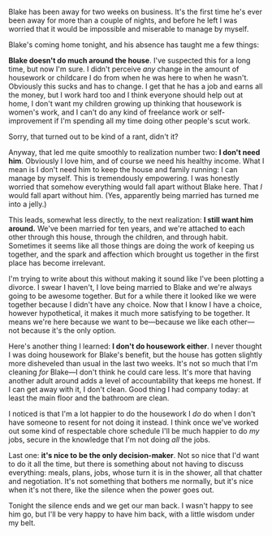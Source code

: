 <!--
.. title: What I Learned When Blake Was Away
.. date: 2010-02-05 22:26:28
.. author: Amy Brown
-->

Blake has been away for two weeks on business. It's the first time he's
ever been away for more than a couple of nights, and before he left
I was worried
that it would be impossible and miserable to manage by myself.

Blake's coming home tonight, and his absence has taught me a few things:

__Blake doesn't do much around the house__. I've suspected this for a long
time, but now I'm sure. I didn't perceive *any* change in the amount of
housework or childcare I do from when he was here to when he wasn't.
Obviously this sucks and has to change. I get that he has a job and
earns all the money, but I work hard too and I think everyone should
help out at home, I don't want my children growing up thinking
that housework is women's work, and I can't do any kind of freelance
work or self-improvement if I'm spending all my time doing other
people's scut work.

Sorry, that turned out to be kind of a rant, didn't it?

Anyway, that led me quite smoothly to realization number two:
__I don't need him__. Obviously I love him, and of course
we need his healthy income.
What I mean is I don't need him to keep the house and family running:
I can manage by myself. This is tremendously empowering. I was
honestly worried that somehow everything would fall apart without
Blake here. That *I* would fall apart without him. (Yes, apparently
being married has turned me into a jelly.)

This leads, somewhat less directly, to the next realization:
__I still want him around.__ We've been married for ten years,
and we're attached to each other through this house, through
the children, and through habit. Sometimes it seems like all those things
are doing the work of keeping us together, and the spark and
affection which brought us together in the first place
has become irrelevant. 

I'm trying to write about this without making it sound like I've
been plotting a divorce. I swear I haven't, I love being married
to Blake and we're always going to be awesome together. But for
a while there it looked like we were together because I didn't 
have any choice. Now that I know I have a choice, however hypothetical,
it makes it much more satisfying to be together. It means we're
here because we want to be&mdash;because we like each other&mdash;not 
because it's the only option.

Here's another thing I learned: __I don't do housework 
either__. I never thought I was doing housework for Blake's benefit,
but the house has gotten slightly more disheveled than usual in the
last two weeks. It's not so much that I'm cleaning *for* Blake&mdash;I
don't think he could care less. It's more that having another adult
around adds a level of accountability that keeps me honest. If I can
get away with it, I don't clean. Good
thing I had company today: at least the main floor and the bathroom
are clean.

I noticed is that I'm a lot happier to do the housework
I *do* do when I don't have someone to resent for not doing it instead.
I think once we've worked out some kind of respectable chore schedule
I'll be much happier to do *my* jobs, secure in the knowledge that
I'm not doing *all* the jobs.

Last one: __it's nice to be the only decision-maker__. Not so 
nice that I'd
want to do it all the time, but there is something about not
having to discuss everything: meals, plans, jobs, whose turn it is 
in the shower, all that chatter and negotiation. It's not
something that bothers me normally, but it's nice when it's not
there, like the silence when the power goes out.  

Tonight the silence ends and we get our man back. I wasn't happy
to see him go, but I'll be very happy to have him back, with a
little wisdom under my belt.


